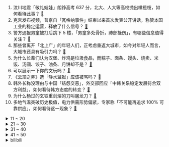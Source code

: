 1. 汶川地震「敬礼娃娃」朗铮高考 637 分，北大、人大等高校抛出橄榄枝，如何看待此事？ [:link:](https://www.zhihu.com/question/608520055)
2. 克宫发布视频，普京自「瓦格纳事件」结束以来首次发表公开讲话，称赞本国工业的稳定运营，释放了什么信号？ [:link:](https://www.zhihu.com/question/608825587)
3. 警方通报男童被打后跳下 5 楼，「男童多处骨折，肺部挫伤」，有哪些信息值得关注？ [:link:](https://www.zhihu.com/question/608832311)
4. 那些曾离开「北上广」的年轻人们，正考虑重返大城市，如今对年轻人而言，大城市还具有吸引力吗？ [:link:](https://www.zhihu.com/question/608736662)
5. 为什么长辈们认为汉堡、炸鸡是垃圾食品，而粽子、面条、馒头、烧卖、米饭、汤圆、饺子、油条、月饼却不是？ [:link:](https://www.zhihu.com/question/607811217)
6. 可以展示一下你的文玩吗？ [:link:](https://www.zhihu.com/question/56595005)
7. 《云顶之弈》选「静水监狱」应该被骂吗？ [:link:](https://www.zhihu.com/question/608552596)
8. 韩外长称没理由与中国「结怨交恶」，外交部回应「中韩关系稳定发展符合双方利益」，如何看待韩方态度的转变？ [:link:](https://www.zhihu.com/question/608737881)
9. 为什么杨过的玄铁重剑熔的刀叫屠龙刀？ [:link:](https://www.zhihu.com/question/608706254)
10. 多地气温突破历史极值，电力供需形势偏紧，专家称「不可能再追求 100% 可靠供应」，如何看待这一现象？ [:link:](https://www.zhihu.com/question/608733520)
<details>
<summary>11 ~ 20</summary>

11. 青岛一名 8 岁男童被武术教练打死，3 名犯罪嫌疑人已抓获，这起到了哪些警示作用？ [:link:](https://www.zhihu.com/question/608713781)
12. 蔡徐坤被曝「曾让 C 女士独自去医院打胎」，真实情况可能如何？如何看待此事？ [:link:](https://www.zhihu.com/question/608690464)
13. 假如有两个按钮，只能按一次，「按钮A立即获得9999元，按钮B有万分之一的可能获得一亿元」，你按哪个？ [:link:](https://www.zhihu.com/question/607822207)
14. 既然宇宙都有最小单位，那是不是说明圆周率是可以穷尽的？ [:link:](https://www.zhihu.com/question/605591121)
15. 「心静自然凉」这个说法到底有没有科学依据？ [:link:](https://www.zhihu.com/question/608254480)
16. 婚姻中双方都已经不爱对方了，一直还是在维持表面和谐，不知能坚持多久？ [:link:](https://www.zhihu.com/question/603546994)
17. 中国足球，能从「村超」里学点什么? [:link:](https://www.zhihu.com/question/607108029)
18. 单片机为什么能直接烧录程序？ [:link:](https://www.zhihu.com/question/322309698)
19. 烧烤店因亲戚孩子来店里帮忙被罚  2.5 万，官方称「属雇佣童工」，如何从法律角度解读此事？ [:link:](https://www.zhihu.com/question/608681406)
20. 可以说说你最喜欢的诗句吗？ [:link:](https://www.zhihu.com/question/608095228)
</details>
<details>
<summary>21 ~ 30</summary>

21. 数字化技术对能源行业有哪些重要意义？ [:link:](https://www.zhihu.com/question/608699837)
22. 游戏设计中，主角面对体型巨大的敌人，如何避免「修脚趾」式的对决？ [:link:](https://www.zhihu.com/question/604068086)
23. 孩子动不动就发脾气，不顺着他就大哭大闹怎么办？ [:link:](https://www.zhihu.com/question/601406717)
24. 高考后该怎么让假期保持充实? [:link:](https://www.zhihu.com/question/605831911)
25. 免抵退税法计算退税额的原理是什么？ [:link:](https://www.zhihu.com/question/24073979)
26. 杭州亚运会电竞国家队最终入选名单遭多方举报，这类意见是否合理？ [:link:](https://www.zhihu.com/question/608710608)
27. 《英雄联盟》同样都是输出位置，为什么法师装备很多都会有血量属性，而 ADC 的装备很少有血量属性？ [:link:](https://www.zhihu.com/question/607822823)
28. 二本学生考研有多难？ [:link:](https://www.zhihu.com/question/382462947)
29. 在岸人民币跌破 7.23，日内跌近 400 点，最低触及 7.2339，如何解读这一走势？ [:link:](https://www.zhihu.com/question/608737327)
30. 想在退休后重新高考冲清北，可行性如何？ [:link:](https://www.zhihu.com/question/606112642)
</details>
<details>
<summary>31 ~ 40</summary>

31. 日本物价指数连月上涨，部分行业工资亦现罕见增长，投行判断「日本经济摆脱通缩」，日本真的要走出通缩了吗？ [:link:](https://www.zhihu.com/question/608782846)
32. 胡锡进宣布进入 A 股，李大霄提建议「先买基金再买股票，如需要可共同研究」，哪些信息值得关注？ [:link:](https://www.zhihu.com/question/608754081)
33. 为什么看过电影《消失的她》之后，后劲那么大？ [:link:](https://www.zhihu.com/question/608194233)
34. 日本球员三笘薰称「真感觉到了世界杯夺冠的可能，希望能被后世传颂」，你认为日本队能夺世界杯冠军吗？ [:link:](https://www.zhihu.com/question/608592507)
35. 埃及文明比华夏文明要早多少年？ [:link:](https://www.zhihu.com/question/290319063)
36. 眼花缭乱的汽车科技，到底哪些是真正实用的？ [:link:](https://www.zhihu.com/question/596687325)
37. 高中毕业生买什么笔记本好? [:link:](https://www.zhihu.com/question/606481789)
38. 可以推荐几本你最喜欢的好书吗？ [:link:](https://www.zhihu.com/question/608159041)
39. 高考完，怎么准备英语四级？ [:link:](https://www.zhihu.com/question/533375496)
40. 发布半年的 vivo X90 系列在 3.5-5K 价位段销量仍第一，你看好中期改款的 X90s 吗？ [:link:](https://www.zhihu.com/question/608663958)
</details>
<details>
<summary>41 ~ 50</summary>

41. 有什么养娃「新科技」产品刚开始不了解，使用后却发现特别好用的？ [:link:](https://www.zhihu.com/question/606792825)
42. 一季度全国结婚登记同比增加 4 万对，离婚多了 12 万对，这反映出什么社会现象，由哪些原因导致？ [:link:](https://www.zhihu.com/question/608857761)
43. 有什么值得信赖的婴儿看护用品，能够帮助父母守护孩子的居家安全？ [:link:](https://www.zhihu.com/question/606792894)
44. 如果你碰到五年前的自己你会说什么？ [:link:](https://www.zhihu.com/question/604670726)
45. 福岛核电站将向普通旅行团开放，孕妇等特殊群体不能参观，如何看待相关规定？参观福岛核电站有哪些风险？ [:link:](https://www.zhihu.com/question/608717147)
46. 俄媒称「普里戈任刑案尚未结案」，该案件后续可能会如何发展？局势可能有哪些变化？ [:link:](https://www.zhihu.com/question/608757039)
47. 浙江 2023 年高考分数线公布，普通一段线 488，二段线 274，还有哪些信息值得关注？ [:link:](https://www.zhihu.com/question/608466493)
48. 2023 LPL 夏季赛TES 0:2 WE，如何评价这场比赛？ [:link:](https://www.zhihu.com/question/608773481)
49. 《崩坏：星穹铁道》中的艾丝妲为什么愿意给黑塔打「白工」？ [:link:](https://www.zhihu.com/question/607821708)
50. 每天 24 小时陪伴在孩子身边，为什么孩子的安全感还是不够？如何增强孩子的安全感？ [:link:](https://www.zhihu.com/question/583311048)
</details><details>
<summary>bilibili</summary>

</details>